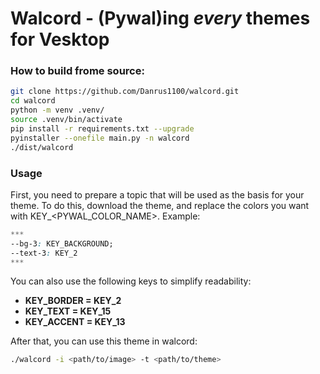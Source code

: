 # Walcord - (Pywal)ing *every* themes for Vesktop

### How to build frome source:
```bash
git clone https://github.com/Danrus1100/walcord.git
cd walcord
python -m venv .venv/
source .venv/bin/activate 
pip install -r requirements.txt --upgrade
pyinstaller --onefile main.py -n walcord
./dist/walcord
```
### Usage
First, you need to prepare a topic that will be used as the basis for your theme.
To do this, download the theme, and replace the colors you want with KEY_<PYWAL_COLOR_NAME>. Example:
```css
***
--bg-3: KEY_BACKGROUND;
--text-3: KEY_2
***
```
You can also use the following keys to simplify readability:
 - **KEY_BORDER = KEY_2**
 - **KEY_TEXT = KEY_15**
 - **KEY_ACCENT = KEY_13**

After that, you can use this theme in walcord:

```bash
./walcord -i <path/to/image> -t <path/to/theme>
```
